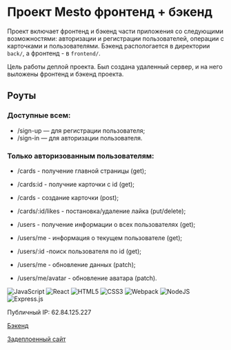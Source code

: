 # Проект Mesto фронтенд + бэкенд
 Проект включает фронтенд и бэкенд части приложения со следующими возможностями: авторизации и регистрации пользователей, операции с карточками и пользователями. Бэкенд распологается в директории `back/`, а фронтенд - в `frontend/`. 

Цель работы деплой проекта. Был создана удаленный сервер, и на него выложены фронтенд и бэкенд проекта.

## Роуты
### Доступные всем:

- /sign-up — для регистрации пользователя;
- /sign-in — для авторизации пользователя.

### Только авторизованным пользователям:

- /cards - получение главной страницы (get);
- /cards:id - получние карточки c id (get);
- /cards - создание карточки (post);
- /cards/:id/likes - постановка/удаление лайка (put/delete);


- /users - получение информации о всех пользователях (get);
- /users/me - информация о текущем пользователе (get);
- /users/:id -поиск пользователя по id (get);
- /users/me - обновление данных (patch);
- /users/me/avatar - обновление аватара (patch).

![JavaScript](https://img.shields.io/badge/javascript-%23323330.svg?style=for-the-badge&logo=javascript&logoColor=%23F7DF1E) ![React](https://img.shields.io/badge/react-%2320232a.svg?style=for-the-badge&logo=react&logoColor=%2361DAFB) ![HTML5](https://img.shields.io/badge/html5-%23E34F26.svg?style=for-the-badge&logo=html5&logoColor=white) ![CSS3](https://img.shields.io/badge/css3-%231572B6.svg?style=for-the-badge&logo=css3&logoColor=white) ![Webpack](https://img.shields.io/badge/webpack-%238DD6F9.svg?style=for-the-badge&logo=webpack&logoColor=black) <img alt="NodeJS" src="https://img.shields.io/badge/node.js-%2343853D.svg?style=for-the-badge&logo=node-dot-js&logoColor=white"/> <img alt="Express.js" src="https://img.shields.io/badge/express.js-%23404d59.svg?style=for-the-badge&logo=express&logoColor=%2361DAFB"/> 

Публичный IP: 62.84.125.227

[Бэкенд](https://api.mesto.praktikum.nomoredomains.sbs)

[Задеплоенный сайт](https://mesto.praktikum.nomoredomains.sbs)
